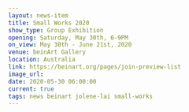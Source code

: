 ```yaml
---
layout: news-item
title: Small Works 2020
show_type: Group Exhibition
opening: Saturday, May 30th, 6-9PM
on_view: May 30th - June 21st, 2020
venue: beinArt Gallery
location: Australia
link: https://beinart.org/pages/join-preview-list
image_url:
date: 2020-05-30 06:00:00
current: true
tags: news beinart jolene-lai small-works
---
```

